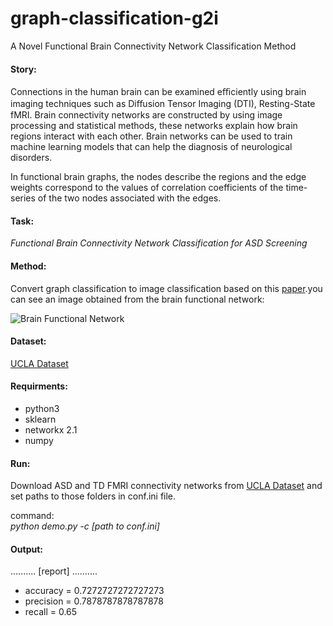 # graph-classification-g2i
A Novel Functional Brain Connectivity Network Classification Method


#### Story:
Connections in the human brain can be examined eﬃciently using brain imaging techniques such as Diﬀusion Tensor Imaging (DTI), Resting-State fMRI. Brain connectivity networks are constructed by using image processing and statistical methods, these networks explain how brain regions interact with each other. Brain networks can be used to train machine learning models that can help the diagnosis of neurological disorders.

In functional brain graphs, the nodes describe the regions and the edge weights correspond to the values of correlation coefficients of the time-series of the two nodes associated with the edges.


#### Task: 
*Functional Brain Connectivity Network Classification for ASD Screening* 

#### Method: 
Convert graph classification to image classification based on this [paper](https://arxiv.org/abs/1804.06275).you can see an image obtained from the brain functional network:

![Brain Functional Network](http://s5.picofile.com/file/8364197492/Capture.PNG)

#### Dataset:
[UCLA Dataset](http://umcd.humanconnectomeproject.org/)

#### Requirments:
- python3
- sklearn
- networkx 2.1
- numpy

#### Run:
Download ASD and TD FMRI connectivity networks from [UCLA Dataset](http://umcd.humanconnectomeproject.org/) and set paths to those folders in conf.ini file.

command:</br> *python demo.py -c [path to conf.ini]*

#### Output:
.......... [report] ..........
+ accuracy = 0.7272727272727273
+ precision = 0.7878787878787878
+ recall = 0.65
